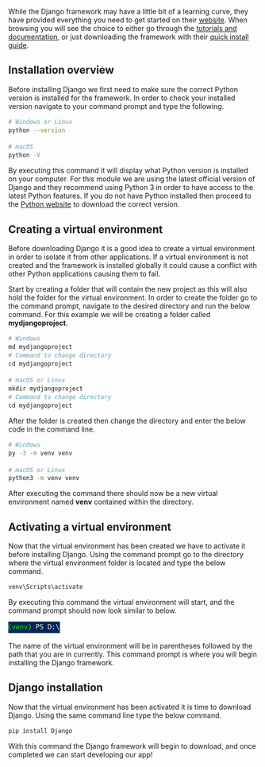 [1]: https://docs.djangoproject.com/en/3.1/topics/install/ "Django Installation Guide"
[2]: https://www.python.org/  "Install Python"
[3]: https://www.djangoproject.com/ "Django Website"
[4]: https://www.djangoproject.com/start/ "Get Started with Django"
[5]: https://docs.djangoproject.com/en/3.1/intro/install/ "Django Quick Install Guide"
[6]: https://docs.djangoproject.com/en/3.1/faq/install/#faq-python-version-support "Django Python Version"

While the Django framework may have a little bit of a learning curve, they have provided everything you need to get started on their [website][3]. When browsing you will see the choice to either go through the [tutorials and documentation][4], or just downloading the framework with their [quick install guide][5].

## Installation overview

Before installing Django we first need to make sure the correct Python version is installed for the framework. In order to check your installed version navigate to your command prompt and type the following.

```bash
# Windows or Linux
python --version 

# macOS
python -V 
```
By executing this command it will display what Python version is installed on your computer. For this module we are using the latest official version of Django and they recommend using Python 3 in order to have access to the latest Python features. If you do not have Python installed then proceed to the [Python website][2] to download the correct version.

## Creating a virtual environment

Before downloading Django it is a good idea to create a virtual environment in order to isolate it from other applications. If a virtual environment is not created and the framework is installed globally it could cause a conflict with other Python applications causing them to fail. 

Start by creating a folder that will contain the new project as this will also hold the folder for the virtual environment. In order to create the folder go to the command prompt, navigate to the desired directory and run the below command. For this example we will be creating a folder called **mydjangoproject**. 

```python
# Windows
md mydjangoproject
# Command to change directory
cd mydjangoproject

# macOS or Linux
mkdir mydjangoproject
# Command to change directory
cd mydjangoproject
```
After the folder is created then change the directory and enter the below code in the command line.

```bash
# Windows
py -3 -m venv venv

# macOS or Linux
python3 -m venv venv
```
After executing the command there should now be a new virtual environment named **venv** contained within the directory. 

## Activating a virtual environment

Now that the virtual environment has been created we have to activate it before installing Django. Using the command prompt go to the directory where the virtual environment folder is located and type the below command.

```bash
venv\Scripts\activate
```
By executing this command the virtual environment will start, and the command prompt should now look similar to below.

![Activated venv](../Module2/Module2_Images/venvcommandprompt.PNG)

The name of the virtual environment will be in parentheses followed by the path that you are in currently. This command prompt is where you will begin installing the Django framework.

## Django installation

Now that the virtual environment has been activated it is time to download Django. Using the same command line type the below command.

```bash
pip install Django
```
With this command the Django framework will begin to download, and once completed we can start developing our app!